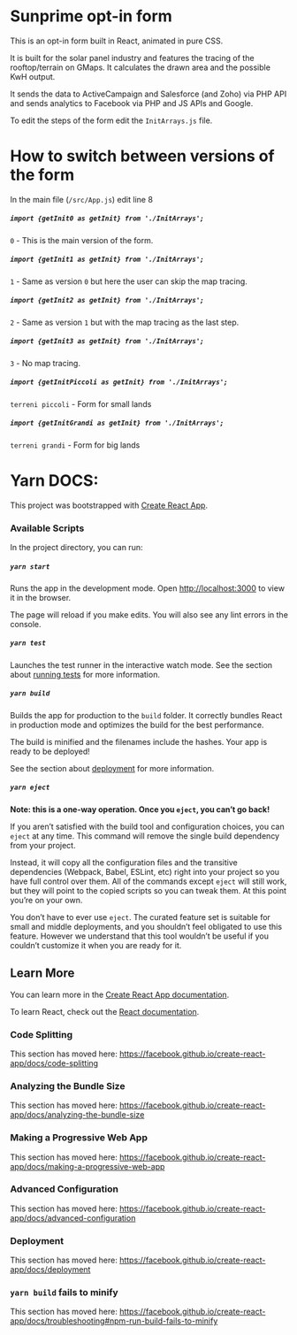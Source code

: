 # Sunprime opt-in form

This is an opt-in form built in React, animated in pure CSS.

It is built for the solar panel industry and features the tracing of the rooftop/terrain on GMaps. It calculates the drawn area and the possible KwH output.

It sends the data to ActiveCampaign and Salesforce (and Zoho) via PHP API and sends analytics to Facebook via PHP and JS APIs and Google.

To edit the steps of the form edit the `InitArrays.js` file.

# How to switch between versions of the form

In the main file (`/src/App.js`) edit line 8

##### `import {getInit0 as getInit} from './InitArrays';`
`0` - This is the main version of the form.

##### `import {getInit1 as getInit} from './InitArrays';`
`1` - Same as version `0` but here the user can skip the map tracing.

##### `import {getInit2 as getInit} from './InitArrays';`
`2` - Same as version `1` but with the map tracing as the last step.

##### `import {getInit3 as getInit} from './InitArrays';`
`3` - No map tracing.

##### `import {getInitPiccoli as getInit} from './InitArrays';`
`terreni piccoli` - Form for small lands

##### `import {getInitGrandi as getInit} from './InitArrays';`
`terreni grandi` - Form for big lands


# Yarn DOCS:

This project was bootstrapped with [Create React App](https://github.com/facebook/create-react-app).

### Available Scripts

In the project directory, you can run:

##### `yarn start`

Runs the app in the development mode.
Open [http://localhost:3000](http://localhost:3000) to view it in the browser.

The page will reload if you make edits.
You will also see any lint errors in the console.

##### `yarn test`

Launches the test runner in the interactive watch mode.
See the section about [running tests](https://facebook.github.io/create-react-app/docs/running-tests) for more information.

##### `yarn build`

Builds the app for production to the `build` folder.
It correctly bundles React in production mode and optimizes the build for the best performance.

The build is minified and the filenames include the hashes.
Your app is ready to be deployed!

See the section about [deployment](https://facebook.github.io/create-react-app/docs/deployment) for more information.

##### `yarn eject`

**Note: this is a one-way operation. Once you `eject`, you can’t go back!**

If you aren’t satisfied with the build tool and configuration choices, you can `eject` at any time. This command will remove the single build dependency from your project.

Instead, it will copy all the configuration files and the transitive dependencies (Webpack, Babel, ESLint, etc) right into your project so you have full control over them. All of the commands except `eject` will still work, but they will point to the copied scripts so you can tweak them. At this point you’re on your own.

You don’t have to ever use `eject`. The curated feature set is suitable for small and middle deployments, and you shouldn’t feel obligated to use this feature. However we understand that this tool wouldn’t be useful if you couldn’t customize it when you are ready for it.

## Learn More

You can learn more in the [Create React App documentation](https://facebook.github.io/create-react-app/docs/getting-started).

To learn React, check out the [React documentation](https://reactjs.org/).

### Code Splitting

This section has moved here: https://facebook.github.io/create-react-app/docs/code-splitting

### Analyzing the Bundle Size

This section has moved here: https://facebook.github.io/create-react-app/docs/analyzing-the-bundle-size

### Making a Progressive Web App

This section has moved here: https://facebook.github.io/create-react-app/docs/making-a-progressive-web-app

### Advanced Configuration

This section has moved here: https://facebook.github.io/create-react-app/docs/advanced-configuration

### Deployment

This section has moved here: https://facebook.github.io/create-react-app/docs/deployment

### `yarn build` fails to minify

This section has moved here: https://facebook.github.io/create-react-app/docs/troubleshooting#npm-run-build-fails-to-minify
